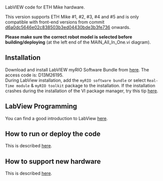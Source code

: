 LabVIEW code for ETH Mike hardware.

This version supports ETH Mike #1, #2, #3, #4 and #5 and is only compatible with front-end versions from commit [d6a0dc5646e02c838503b3ed04430bde3b3fe736](https://gitlab.ethz.ch/RELab/eth-mike/eth-mike-front-end/-/commit/d6a0dc5646e02c838503b3ed04430bde3b3fe736) onwards.

**Please make sure the correct robot model is selected before building/deploying** (at the left end of the MAIN_All_In_One.vi diagram).

## Installation
Download and install LabVIEW myRIO Software Bundle from [here](https://www.ni.com/en-us/support/downloads/software-products/download.labview-myrio-software-bundle.html#305936). The access code is: D13M26195.  
During LabView installation, add the `myRIO software bundle` or select `Real-Time module` & `myRIO toolkit` package to the installation. If the installation crashes during the installation of the VI package manager, try this tip [here](https://knowledge.ni.com/KnowledgeArticleDetails?id=kA03q000000ww5ZCAQ&l=de-CH).

## LabView Programming
You can find a good introduction to LabView [here](https://youtu.be/ZHNlKyYzrPE).

## How to run or deploy the code
This is described [here](Docs/HowToRunTheLabviewProgram.md).

## How to support new hardware 
This is described [here](Docs/HowToSupportNewMikeHardwareInLabviewCode.md).
